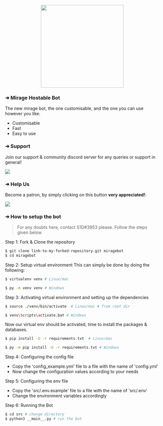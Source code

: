<p align="center">
    <img src="https://i.ibb.co/wz97TGd/mirage-logo-modified.png" width="270" height="270"/>
</p>

### ➜ Mirage Hostable Bot

The new mirage bot, the one customisable, and the one you can use however you like. 

- Customisable
- Fast
- Easy to use

### ➜ Support
Join our support & community discord server for any queries or support in general!

[![](https://i.ibb.co/Y3kq58Z/Untitled.png)](https://discord.gg/cHYWdK5GNt)

### ➜ Help Us
Become a patron, by simply clicking on this button **very appreciated!**:

[![](https://c5.patreon.com/external/logo/become_a_patron_button.png)](https://www.patreon.com/hyenabot)

### ➜ How to setup the bot

> For any doubts here, contact S1D#3953 please.
> Follow the steps given below

Step 1: Fork & Clone the repository

```sh
$ git clone link-to-my-forked-repository.git miragebot
$ cd miragebot
```

Step 2: Setup virtual environment
This can simply be done by doing the following:

```sh
$ virtualenv venv # Linux/mac

$ py -m venv venv # Windows
```

Step 3: Activating virtual environment and setting up the dependencies

```sh
$ source ./venv/bin/activate  # Linux/mac # from root dir

$ venv\Scripts\activate.bat # Windows
```
Now our virtual env should be activated, time to install the packages & databases.
```sh
$ pip install -U -r requirements.txt  # Linux/mac

$ py -m pip install -U -r requirements.txt # Windows
```

Step 4: Configuring the config file

* Copy the 'config_example.yml' file to a file with the name of 'config.yml'
* Now change the configuration values according to your needs

Step 5: Configuring the env file

* Copy the 'src/.env.example' file to a file with the name of 'src/.env'
* Change the environment variables accordingly

Step 6: Running the Bot

```sh
$ cd src # change directory
$ python3 __main__.py # run the bot
```